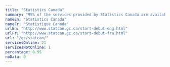```yaml
---
title: "Statistics Canada"
summary: "95% of the services provided by Statistics Canada are available end-to-end online. 21 are available online, and 1 are not available online."
nameEn: "Statistics Canada"
nameFr: "Statistique Canada"
urlEn: "http://www.statcan.gc.ca/start-debut-eng.html"
urlFr: "http://www.statcan.gc.ca/start-debut-fra.html"
url: "/gc/statcan/"
servicesOnline: 21
servicesNotOnline: 1
percentage: 0.95
noData: 0
---
```

